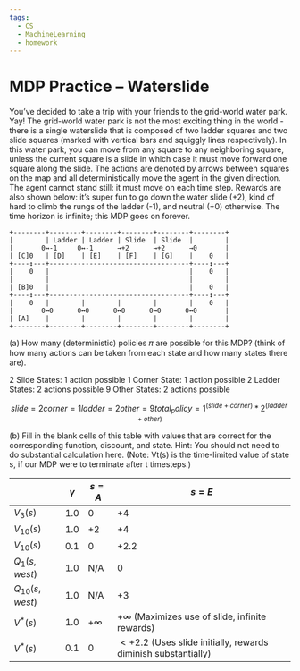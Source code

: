```yaml
---
tags:
  - CS
  - MachineLearning
  - homework
---
```



# MDP Practice – Waterslide

You’ve decided to take a trip with your friends to the grid-world water park. Yay! The grid-world water park is not the most exciting thing in the world - there is a single waterslide that is composed of two ladder squares and two slide squares (marked with vertical bars and squiggly lines respectively). In this water park, you can move from any square to any neighboring square, unless the current square is a slide in which case it must move forward one square along the slide. The actions are denoted by arrows between squares on the map and all deterministically move the agent in the given direction. The agent cannot stand still: it must move on each time step. Rewards are also shown below: it’s super fun to go down the water slide (+2), kind of hard to climb the rungs of the ladder (-1), and neutral (+0) otherwise. The time horizon is infinite; this MDP goes on forever.

```
+--------+--------+--------+--------+--------+--------+
|        | Ladder | Ladder | Slide  | Slide  |        |
|       0↔-1     0↔-1      →+2      →+2      →0       |
| [C]0   | [D]    | [E]    | [F]    | [G]    |    0   |
+----↕---+-----------------------------------+----↕---+
|    0   |                                   |    0   |
|        |                                   |        |
| [B]0   |                                   |    0   |
+----↕---+-----------------------------------+----↕---+
|    0   |        |        |        |        |    0   |
|       0↔0      0↔0      0↔0      0↔0      0↔0       |
| [A]    |        |        |        |        |        |
+--------+--------+--------+--------+--------+--------+

```

(a) How many (deterministic) policies 𝜋 are possible for this MDP? (think of how many actions can be taken from each state and how many states there are).

2 Slide States: 1 action possible
1 Corner State: 1 action possible
2 Ladder States: 2 actions possible
9 Other States: 2 actions possible

```math
slide = 2
corner = 1
ladder = 2
other = 9

total_policy = 1^(slide + corner) * 2^(ladder + other)

```


(b) Fill in the blank cells of this table with values that are correct for the corresponding function, discount, and state. Hint: You should not need to do substantial calculation here. (Note: Vt(s) is the time-limited value of state s, if our MDP were to terminate after t timesteps.)

|                   | $\gamma$ | $s = A$    | $s = E$                                                        |
| ----------------- | -------- | ---------- | -------------------------------------------------------------- |
| $V_{3}(s)$        | 1.0      | 0          | +4                                                             |
| $V_{10}(s)$       | 1.0      | +2         | +4                                                             |
| $V_{10}(s)$       | 0.1      | 0          | +2.2                                                           |
| $Q_{1}(s, west)$  | 1.0      | N/A        | 0                                                              |
| $Q_{10}(s, west)$ | 1.0      | N/A        | +3                                                             |
| $V^{*}(s)$        | 1.0      | $+ \infty$ | $+ \infty$ (Maximizes use of slide, infinite rewards)          |
| $V^{*}(s)$        | 0.1      | 0          | $<+2.2$ (Uses slide initially, rewards diminish substantially) |


